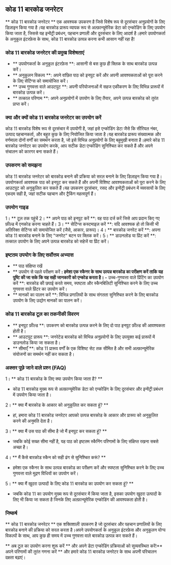 ## कोड 11 बारकोड जनरेटर

** कोड 11 बारकोड जनरेटर ** एक आवश्यक उपकरण है जिसे विशेष रूप से दूरसंचार अनुप्रयोगों के लिए डिज़ाइन किया गया है।यह बारकोड प्रारूप व्यापक रूप से अल्फ़ान्यूमेरिक डेटा को एन्कोडिंग के लिए उपयोग किया जाता है, जिससे यह इन्वेंट्री प्रबंधन, पहचान प्रणाली और दूरसंचार के लिए आदर्श है।हमारे उपयोगकर्ता के अनुकूल इंटरफ़ेस के साथ, कोड 11 बारकोड उत्पन्न करना कभी आसान नहीं रहा है!

### कोड 11 बारकोड जनरेटर की प्रमुख विशेषताएं

- ** उपयोगकर्ता के अनुकूल इंटरफ़ेस **: आसानी से बस कुछ ही क्लिक के साथ बारकोड उत्पन्न करें।
- ** अनुकूलन विकल्प **: अपने वांछित पाठ को इनपुट करें और अपनी आवश्यकताओं को पूरा करने के लिए सेटिंग्स को समायोजित करें।
- ** उच्च गुणवत्ता वाले आउटपुट **: अपनी परियोजनाओं में सहज एकीकरण के लिए विभिन्न प्रारूपों में बारकोड उत्पन्न करें।
- ** तत्काल परिणाम **: अपने अनुप्रयोगों में उपयोग के लिए तैयार, अपने उत्पन्न बारकोड को तुरंत प्राप्त करें।

### क्या और क्यों कोड 11 बारकोड जनरेटर का उपयोग करें

कोड 11 बारकोड विशेष रूप से दूरसंचार में उपयोगी है, जहां इसे एन्कोडिंग डेटा जैसे कि सीरियल नंबर, उत्पाद पहचानकर्ता, और बहुत कुछ के लिए नियोजित किया जाता है।यह बारकोड प्रारूप संख्यात्मक और वर्णमाला दोनों वर्णों का समर्थन करता है, जो इसे विभिन्न अनुप्रयोगों के लिए बहुमुखी बनाता है।हमारे कोड 11 बारकोड जनरेटर का उपयोग करके, आप सटीक डेटा एन्कोडिंग सुनिश्चित कर सकते हैं और अपने संचालन को कारगर बना सकते हैं।

### उपकरण को समझना

कोड 11 बारकोड जनरेटर को बारकोड बनाने की प्रक्रिया को सरल बनाने के लिए डिज़ाइन किया गया है।उपयोगकर्ता आवश्यक पाठ को इनपुट कर सकते हैं और अपनी विशिष्ट आवश्यकताओं को पूरा करने के लिए आउटपुट को अनुकूलित कर सकते हैं।यह उपकरण दूरसंचार, रसद और इन्वेंट्री प्रबंधन में व्यवसायों के लिए एकदम सही है, जहां सटीक पहचान और ट्रैकिंग महत्वपूर्ण हैं।

### उपयोग गाइड

1। ** टूल तक पहुंचें
2। ** अपने पाठ को इनपुट करें **: वह पाठ दर्ज करें जिसे आप प्रदान किए गए फ़ील्ड में एनकोड करना चाहते हैं।
3। ** सेटिंग्स कस्टमाइज़ करें **: यदि आवश्यक हो तो किसी भी अतिरिक्त सेटिंग्स को समायोजित करें (जैसे, आकार, प्रारूप)।
4। ** बारकोड जनरेट करें **: अपना कोड 11 बारकोड बनाने के लिए "जनरेट" बटन पर क्लिक करें।
5। ** डाउनलोड या प्रिंट करें **: तत्काल उपयोग के लिए अपने उत्पन्न बारकोड को सहेजें या प्रिंट करें।

### इष्टतम उपयोग के लिए सर्वोत्तम अभ्यास

- ** पाठ संक्षिप्त रखें
- ** उपयोग से पहले परीक्षण करें **: हमेशा एक स्कैनर के साथ उत्पन्न बारकोड का परीक्षण करें ताकि यह पुष्टि की जा सके कि यह सही जानकारी को एन्कोड करता है।
-** उच्च-गुणवत्ता वाले प्रिंटिंग का उपयोग करें **: बारकोड की छपाई करते समय, स्पष्टता और स्कैनबिलिटी सुनिश्चित करने के लिए उच्च गुणवत्ता वाले प्रिंटर का उपयोग करें।
- ** मानकों का पालन करें **: विभिन्न प्रणालियों के साथ संगतता सुनिश्चित करने के लिए बारकोड उपयोग के लिए उद्योग मानकों का पालन करें।

### कोड 11 बारकोड टूल का तकनीकी विवरण

- ** इनपुट फ़ील्ड **: उपकरण को बारकोड उत्पन्न करने के लिए दो पाठ इनपुट फ़ील्ड की आवश्यकता होती है।
- ** आउटपुट प्रारूप **: जनरेटेड बारकोड को विभिन्न अनुप्रयोगों के लिए उपयुक्त कई प्रारूपों में डाउनलोड किया जा सकता है।
- ** सीमाएँ **: कोड 11 प्रारूप वर्णों के एक विशिष्ट सेट तक सीमित है और सभी अल्फ़ान्यूमेरिक संयोजनों का समर्थन नहीं कर सकता है।

### अक्सर पूछे जाने वाले प्रश्न (FAQ)

1। ** कोड 11 बारकोड के लिए क्या उपयोग किया जाता है? **
- कोड 11 बारकोड मुख्य रूप से अल्फ़ान्यूमेरिक डेटा को एन्कोडिंग के लिए दूरसंचार और इन्वेंट्री प्रबंधन में उपयोग किया जाता है।

2। ** क्या मैं बारकोड के आकार को अनुकूलित कर सकता हूं? **
- हां, हमारा कोड 11 बारकोड जनरेटर आपको उत्पन्न बारकोड के आकार और प्रारूप को अनुकूलित करने की अनुमति देता है।

3। ** क्या मैं उस पाठ की सीमा है जो मैं इनपुट कर सकता हूं? **
- जबकि कोई सख्त सीमा नहीं है, यह पाठ को इष्टतम स्कैनिंग परिणामों के लिए संक्षिप्त रखना सबसे अच्छा है।

4। ** मैं कैसे बारकोड स्कैन को सही ढंग से सुनिश्चित करूं? **
- हमेशा एक स्कैनर के साथ उत्पन्न बारकोड का परीक्षण करें और स्पष्टता सुनिश्चित करने के लिए उच्च गुणवत्ता वाले मुद्रण विधियों का उपयोग करें।

5। ** क्या मैं खुदरा उत्पादों के लिए कोड 11 बारकोड का उपयोग कर सकता हूं? **
- जबकि कोड 11 का उपयोग मुख्य रूप से दूरसंचार में किया जाता है, इसका उपयोग खुदरा उत्पादों के लिए भी किया जा सकता है जिनके लिए अल्फ़ान्यूमेरिक एन्कोडिंग की आवश्यकता होती है।

### निष्कर्ष

** कोड 11 बारकोड जनरेटर ** एक शक्तिशाली उपकरण है जो दूरसंचार और पहचान प्रणालियों के लिए बारकोड बनाने की प्रक्रिया को सरल करता है।अपने उपयोगकर्ता के अनुकूल इंटरफ़ेस और अनुकूलन योग्य विकल्पों के साथ, आप कुछ ही समय में उच्च गुणवत्ता वाले बारकोड उत्पन्न कर सकते हैं।

** अब टूल का उपयोग करना शुरू करें ** और अपने डेटा एन्कोडिंग प्रक्रियाओं को सुव्यवस्थित करें!** अपने परिणामों की तुरंत गणना करें ** और हमारे कोड 11 बारकोड जनरेटर के साथ अपनी परिचालन दक्षता बढ़ाएं।